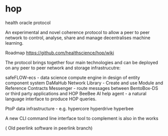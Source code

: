 # hop
health oracle protocol

An experimental and novel coherence protocol to allow a peer to peer network to control, analyse, share and manage decentralises machine learning.

Roadmap https://github.com/healthscience/hop/wiki

The protocol brings together four main technologies and can be deployed on any peer to peer network and storage infrastrucutre:

safeFLOW-ecs  - data science compute engine in design of entity component system
DaMaHub Network Library - Create and use Module and Reference Contracts
Messenger - route messages between BentoBox-DS or third party applications and HOP
BeeBee  AI help agent - a natural language interface to produce HOP queries.

PtoP data infrastructure - e.g. hypercore  hyperdrive hyperbee


A new CLI command line interface tool to complement is also in the works


( Old peerlink software in peerlink branch)
